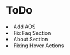 <h1>ToDo</h1>

<li>Add AOS</li>
<li>Fix Faq Section</li>
<li>About Section</li>
<li>Fixing Hover Actions</li>
